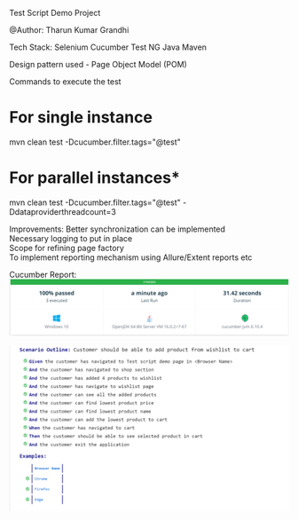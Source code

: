 Test Script Demo Project

@Author: Tharun Kumar Grandhi

Tech Stack: 
Selenium
Cucumber
Test NG
Java
Maven

Design pattern used - Page Object Model (POM)

Commands to execute the test

# For single instance
mvn clean test -Dcucumber.filter.tags="@test"

# For parallel instances*
mvn clean test -Dcucumber.filter.tags="@test" -Ddataproviderthreadcount=3

Improvements:
Better synchronization can be implemented  
Necessary logging to put in place  
Scope for refining page factory  
To implement reporting mechanism using Allure/Extent reports etc

Cucumber Report:
![img.png](img.png)

![img_1.png](img_1.png)



